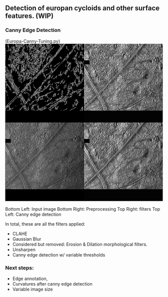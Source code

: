 ## Detection of europan cycloids and other surface features. (WIP)

### Canny Edge Detection

(Europa-Canny-Tuning.py)
![Canny Edge Detection Example](static/canny-example.png)

Bottom Left: Input image
Bottom Right: Preprocessing
Top Right: filters
Top Left: Canny edge detection

In total, these are all the filters applied:
- CLAHE
- Gaussian Blur
- Considered but removed: Erosion & Dilation morphological filters.
- Unsharpen
- Canny edge detection w/ variable thresholds

### Next steps:
- Edge annotation,
- Curvatures after canny edge detection
- Variable image size
